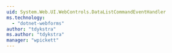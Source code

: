 ```yaml
---
uid: System.Web.UI.WebControls.DataListCommandEventHandler
ms.technology: 
  - "dotnet-webforms"
author: "tdykstra"
ms.author: "tdykstra"
manager: "wpickett"
---
```

